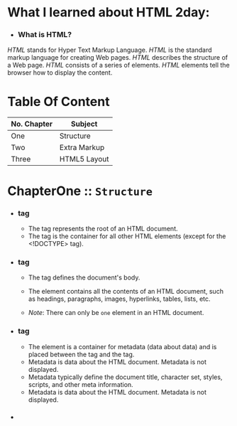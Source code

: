 
# What I learned about HTML 2day:

* ### What is HTML?
*HTML* stands for Hyper Text Markup Language. *HTML* is the standard markup language for creating Web pages. *HTML* describes the structure of a Web page. *HTML* consists of a series of elements. *HTML* elements tell the browser how to display the content.


# Table Of Content


No. Chapter | Subject
--------|--------- 
One  | Structure
Two| Extra Markup 
Three| HTML5 Layout




# ChapterOne :: ``Structure``

* ### <html> tag
     * The <html> tag represents the root of an HTML document.
  * The <html> tag is the container for all other HTML elements (except for the <!DOCTYPE> tag).


* ### <body> tag
  * The <body> tag defines the document's body.
  * The <body> element contains all the contents of an HTML document, such as headings, paragraphs, images, hyperlinks, tables, lists, etc.

   * *Note*: There can only be `one` <body> element in an HTML document.


* ### <head> tag
  * The <head> element is a container for metadata (data about data) and is placed between the <html> tag and the <body> tag.
   - Metadata is data about the HTML document. Metadata is not displayed.
   - Metadata typically define the document title, character set, styles, scripts, and other meta information.
   - Metadata is data about the HTML document. Metadata is not displayed.



* ### <title> tag
   - The <title> tag defines the title of the document. The title must be text-only, and it is shown in the browser's title bar or in the page's tab.

   - The <title> tag is required in HTML documents!






  -------------------------------

  # ChapterTwo :: ``Extra Markup``
  
* ### DOCTYPEs
  * DOCTYPES tell browsers which version of HTML you are using.

![DOCTYPE](https://www.seobility.net/en/wiki/images/a/a6/HTML-Doctype.png)

  `for HTML5 we use <!DOCTYPE html>`

  
  -------------------------------


* ###  COMMENTS on HTML

        <!-- comment goes here -->

  -------------------------------
* ###  ID ATTRIBUTE

        Every HTML element can carry
        the id attribute. It is used to
        uniquely identify that element
        from other elements on the page.

        for Ex; <p id="boldP">...<p>

        
  -------------------------------
* ###  ClASS ATTRIBUTE

      Every HTML element can also carry a class attribute

        for Ex; <p class="important">...<p>


  -------------------------------
* ###  BLOCK And INLINE Elements

    > #### BLOCK ELEMENTS

* ###  BLOCK Elements


         <h1> Sohaib Msalha </h1> 

        <p> Sohaib Msalha </p>

         <ul>
          <li> Science: 21 Nov - 20 Feb 2010/11   </li>
          <li> Architecture: 6 Mar - 15 May 2011  </li>
          <li> History: 29 May - 21 Aug 2011      </li>
          <li> Religion: 28 Aug - 6 Nov 2011      </li>
        </ul> 


  > #### INLINE ELEMENTS

  -------------------------------
* ### INLINE Elements
         Some elements will always appear to continue on the same line as their 
         neighbouring elements. These are known as inline elements.
         Examples of inline elements are
         - <b>  To make Text bold, Ex <b> Hello </b>
         - <em> To make Text italic, Ex <em> Hello </em>
         - <a>
         - <img>.


  ![BlockAndInLineElements](https://datashoptalk.com/wp-content/uploads/2018/02/block-v-inline.png)



  -------------------------------
* ###  Grouping Text & Elements In a Block
        - The <div> element allows you to group a set of elements together in one block-level box.
        - The <span> element acts like an inline equivalent of the <div> element. 
        - The <iframe> element is like a little window that has been cut into your page — and in that window    you can see another page. 
           

  -------------------------------

* ###  Escape characters
      are used to include special characters in your pages such as <, >, and ©.
      for Ex; © == &copy;

  # ChapterThree :: ``HTML5 Layout``

  ![HTML-LAYOUT](https://i.ibb.co/RYdFLpK/TEMP.png)




  # [GitHub Account](https://github.com/masalha-96) 





   &COPY; `Masalha96`


